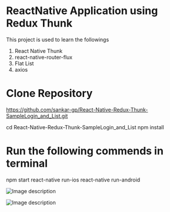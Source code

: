 # ReactNative Application using Redux Thunk

This project is used to learn the followings
1. React Native Thunk
2. react-native-router-flux
3. Flat List
4. axios

# Clone Repository

https://github.com/sankar-gp/React-Native-Redux-Thunk-SampleLogin_and_List.git

cd React-Native-Redux-Thunk-SampleLogin_and_List
npm install

# Run the following commends in terminal

npm start
react-native run-ios
react-native run-android


![Image description](https://github.com/sankar-gp/React-Native-Redux-Thunk-SampleLogin_and_List/blob/master/screenshots/one.png)



![Image description](https://github.com/sankar-gp/React-Native-Redux-Thunk-SampleLogin_and_List/blob/master/screenshots/two.png)


